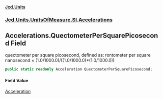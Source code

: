 #### [Jcd.Units](index.md 'index')
### [Jcd.Units.UnitsOfMeasure.SI](Jcd.Units.UnitsOfMeasure.SI.md 'Jcd.Units.UnitsOfMeasure.SI').[Accelerations](Accelerations.md 'Jcd.Units.UnitsOfMeasure.SI.Accelerations')

## Accelerations.QuectometerPerSquarePicosecond Field

quectometer per square picosecond, defined as: rontometer per square nanosecond × (1.0/1000.0)/((1.0/1000.0)*(1.0/1000.0))

```csharp
public static readonly Acceleration QuectometerPerSquarePicosecond;
```

#### Field Value
[Acceleration](Acceleration.md 'Jcd.Units.UnitTypes.Acceleration')